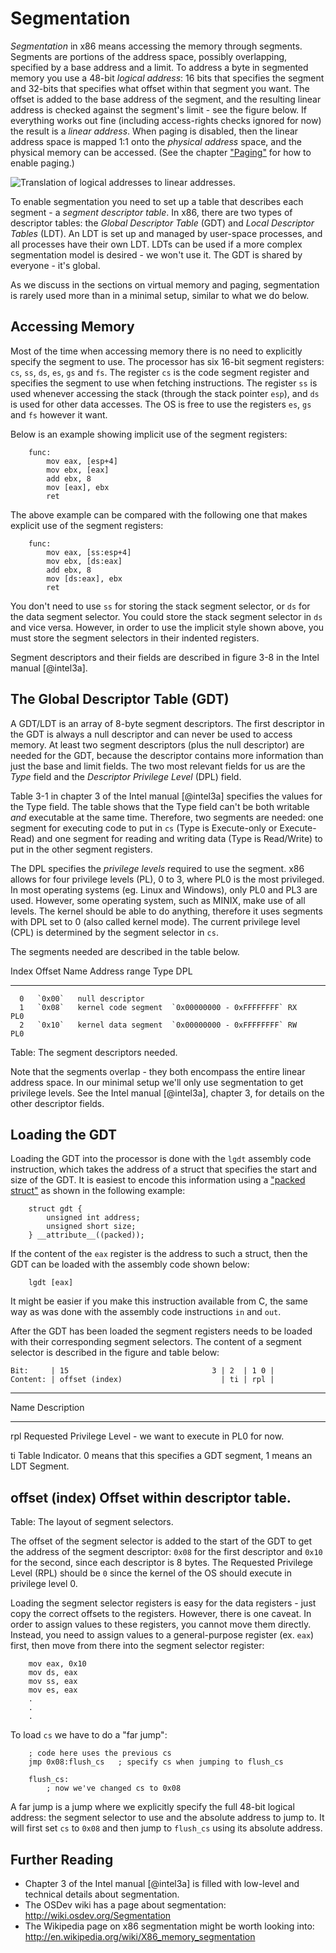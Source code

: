 # Segmentation

_Segmentation_ in x86 means accessing the memory through segments. Segments are
portions of the address space, possibly overlapping, specified by a base
address and a limit. To address a byte in segmented memory you use a 48-bit
_logical address_: 16 bits that specifies the segment and 32-bits that
specifies what offset within that segment you want. The offset is added to the
base address of the segment, and the resulting linear address is checked
against the segment's limit - see the figure below. If everything works out
fine (including access-rights checks ignored for now) the result is a _linear
address_. When paging is disabled, then
the linear address space is mapped 1:1 onto the _physical address_ space, and
the physical memory can be accessed. (See the chapter ["Paging"](#paging) for
how to enable paging.)

![Translation of logical addresses to linear addresses.
](images/intel_3_5_logical_to_linear.png)

To enable segmentation you need to set up a table that describes each segment -
a _segment descriptor table_. In x86, there are two types of descriptor tables:
the _Global Descriptor Table_ (GDT) and _Local Descriptor Tables_ (LDT). An LDT
is set up and managed by user-space processes, and all processes have their own
LDT.  LDTs can be used if a more complex segmentation model is desired - we
won't use it. The GDT is shared by everyone - it's global.

As we discuss in the sections on virtual memory and paging, segmentation is
rarely used more than in a minimal setup, similar to what we do below.

## Accessing Memory
Most of the time when accessing memory there is no need to explicitly specify
the segment to use. The processor has six 16-bit segment registers: `cs`, `ss`,
`ds`, `es`, `gs` and  `fs`. The register `cs` is the code segment register and
specifies the segment to use when fetching instructions. The register `ss` is
used whenever accessing the stack (through the stack pointer `esp`), and `ds`
is used for other data accesses. The OS is free to use the registers `es`, `gs`
and `fs` however it want.

Below is an example showing implicit use of the segment registers:

~~~ {.nasm}
    func:
        mov eax, [esp+4]
        mov ebx, [eax]
        add ebx, 8
        mov [eax], ebx
        ret
~~~

The above example can be compared with the following one that makes explicit
use of the segment registers:

~~~ {.nasm}
    func:
        mov eax, [ss:esp+4]
        mov ebx, [ds:eax]
        add ebx, 8
        mov [ds:eax], ebx
        ret
~~~

You don't need to use `ss` for storing the stack segment selector, or `ds` for
the data segment selector. You could store the stack segment selector in `ds`
and vice versa. However, in order to use the implicit style shown above, you
must store the segment selectors in their indented registers.

Segment descriptors and their fields are described in figure 3-8 in the Intel
manual [@intel3a].

## The Global Descriptor Table (GDT)

A GDT/LDT is an array of 8-byte segment descriptors. The first descriptor in
the GDT is always a null descriptor and can never be used to access memory. At
least two segment descriptors (plus the null descriptor) are needed for the GDT,
because the descriptor contains more information than just the base and
limit fields. The two most relevant fields for us are the _Type_ field and the
_Descriptor Privilege Level_ (DPL) field.

Table 3-1 in chapter 3 of the Intel manual [@intel3a] specifies the values for
the Type field. The table shows that the Type field can't be both
writable _and_ executable at the same time.
Therefore, two segments are needed: one segment for executing code to put in
`cs` (Type is Execute-only or Execute-Read) and one segment for reading and
writing data (Type is Read/Write) to put in the other segment registers.

The DPL specifies the _privilege levels_ required to use the segment. x86
allows for four privilege levels (PL), 0 to 3, where PL0 is the most
privileged. In most operating systems (eg. Linux and Windows), only PL0 and PL3
are used. However, some operating system, such as MINIX, make use of all
levels. The kernel should be able to do anything, therefore it uses segments
with DPL set to 0 (also called kernel mode). The current privilege level (CPL)
is determined by the segment selector in `cs`.

The segments needed are described in the table below.

  Index   Offset   Name                 Address range             Type   DPL
-------  -------   -------------------  ------------------------- -----  ----
      0   `0x00`   null descriptor
      1   `0x08`   kernel code segment  `0x00000000 - 0xFFFFFFFF` RX     PL0
      2   `0x10`   kernel data segment  `0x00000000 - 0xFFFFFFFF` RW     PL0

Table: The segment descriptors needed.

Note that the segments overlap - they both encompass the entire linear address
space. In our minimal setup we'll only use segmentation to get privilege levels.
See the Intel manual [@intel3a], chapter 3, for details on the other descriptor
fields.

## Loading the GDT

Loading the GDT into the processor is done with the `lgdt` assembly code
instruction, which takes the address of a struct that specifies the start and
size of the GDT.  It is easiest to encode this information using a ["packed
struct"](#packing-structs) as shown in the following example:

~~~ {.c}
    struct gdt {
        unsigned int address;
        unsigned short size;
    } __attribute__((packed));
~~~

If the content of the `eax` register is the address to such a struct, then the
GDT can be loaded with the assembly code shown below:

~~~ {.nasm}
    lgdt [eax]
~~~

It might be easier if you make this instruction available from C, the same way
as was done with the assembly code instructions `in` and `out`.

After the GDT has been loaded the segment registers needs to be loaded with
their corresponding segment selectors. The content of a segment selector is
described in the figure and table below:

    Bit:     | 15                                3 | 2  | 1 0 |
    Content: | offset (index)                      | ti | rpl |

-------------------------------------------------------------------------
Name             Description
---------------- -------------------------------------------------------
rpl              Requested Privilege Level - we want to execute in PL0
                 for now.

ti               Table Indicator. 0 means that this specifies a GDT segment, 1
                 means an LDT Segment.

offset (index)   Offset within descriptor table.
------------------------------------------------------------------------

Table: The layout of segment selectors.

The offset of the segment selector is added to the start of the GDT to get the
address of the segment descriptor: `0x08` for the first descriptor and `0x10`
for the second, since each descriptor is 8 bytes. The Requested Privilege Level
(RPL) should be `0` since the kernel of the OS should execute in privilege
level 0.

Loading the segment selector registers is easy for the data registers - just
copy the correct offsets to the registers. However, there is one caveat. In
order to assign values to these registers, you cannot move them directly.
Instead, you need to assign values to a general-purpose register (ex. `eax`)
first, then move from there into the segment selector register:

~~~ {.nasm}
    mov eax, 0x10
    mov ds, eax
    mov ss, eax
    mov es, eax
    .
    .
    .
~~~

To load `cs` we have to do a "far jump":

~~~ {.nasm}
    ; code here uses the previous cs
    jmp 0x08:flush_cs   ; specify cs when jumping to flush_cs

    flush_cs:
        ; now we've changed cs to 0x08
~~~

A far jump is a jump where we explicitly specify the full 48-bit logical
address: the segment selector to use and the absolute address to jump to. It
will first set `cs` to `0x08` and then jump to `flush_cs` using its absolute
address.

## Further Reading

- Chapter 3 of the Intel manual [@intel3a] is filled with low-level and
  technical details about segmentation.
- The OSDev wiki has a page about segmentation: <http://wiki.osdev.org/Segmentation>
- The Wikipedia page on x86 segmentation might be worth looking into:
  <http://en.wikipedia.org/wiki/X86_memory_segmentation>
